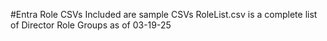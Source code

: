 #Entra Role CSVs
Included are sample CSVs
RoleList.csv is a complete list of Director Role Groups as of 03-19-25
